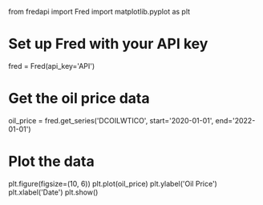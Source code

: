 from fredapi import Fred
import matplotlib.pyplot as plt

# Set up Fred with your API key
fred = Fred(api_key='API')

# Get the oil price data
oil_price = fred.get_series('DCOILWTICO', start='2020-01-01', end='2022-01-01')

# Plot the data
plt.figure(figsize=(10, 6))
plt.plot(oil_price)
plt.ylabel('Oil Price')
plt.xlabel('Date')
plt.show()


